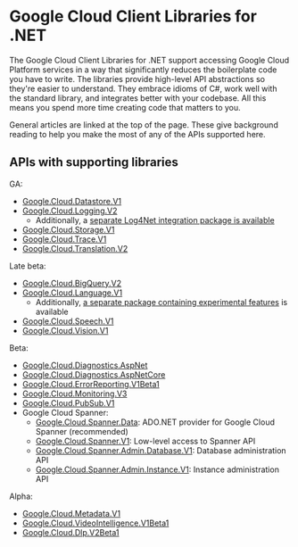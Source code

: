 # Google Cloud Client Libraries for .NET

The Google Cloud Client Libraries for .NET support accessing Google
Cloud Platform services in a way that significantly reduces the
boilerplate code you have to write. The libraries provide high-level
API abstractions so they're easier to understand. They embrace
idioms of C#, work well with the standard library, and integrates
better with your codebase. All this means you spend more time
creating code that matters to you.

General articles are linked at the top of the page. These give
background reading to help you make the most of any of the APIs
supported here.

## APIs with supporting libraries

GA:

- [Google.Cloud.Datastore.V1](Google.Cloud.Datastore.V1/index.html)
- [Google.Cloud.Logging.V2](Google.Cloud.Logging.V2/index.html)
  - Additionally, a [separate Log4Net integration package is available](Google.Cloud.Logging.Log4Net/index.html)
- [Google.Cloud.Storage.V1](Google.Cloud.Storage.V1/index.html)
- [Google.Cloud.Trace.V1](Google.Cloud.Trace.V1/index.html)
- [Google.Cloud.Translation.V2](Google.Cloud.Translation.V2/index.html)

Late beta:

- [Google.Cloud.BigQuery.V2](Google.Cloud.BigQuery.V2/index.html)
- [Google.Cloud.Language.V1](Google.Cloud.Language.V1/index.html)
  - Additionally, [a separate package containing experimental features](Google.Cloud.Language.V1.Experimental/index.html) is available
- [Google.Cloud.Speech.V1](Google.Cloud.Speech.V1/index.html)
- [Google.Cloud.Vision.V1](Google.Cloud.Vision.V1/index.html)

Beta:

- [Google.Cloud.Diagnostics.AspNet](Google.Cloud.Diagnostics.AspNet/index.html)
- [Google.Cloud.Diagnostics.AspNetCore](Google.Cloud.Diagnostics.AspNetCore/index.html)
- [Google.Cloud.ErrorReporting.V1Beta1](Google.Cloud.ErrorReporting.V1Beta1/index.html)
- [Google.Cloud.Monitoring.V3](Google.Cloud.Monitoring.V3/index.html)
- [Google.Cloud.PubSub.V1](Google.Cloud.PubSub.V1/index.html)
- Google Cloud Spanner:
  - [Google.Cloud.Spanner.Data](Google.Cloud.Spanner.Data/index.html): ADO.NET provider for Google Cloud Spanner (recommended)
  - [Google.Cloud.Spanner.V1](Google.Cloud.Spanner.V1/index.html): Low-level access to Spanner API
  - [Google.Cloud.Spanner.Admin.Database.V1](Google.Cloud.Spanner.Admin.Database.V1/index.html): Database administration API
  - [Google.Cloud.Spanner.Admin.Instance.V1](Google.Cloud.Spanner.Admin.Instance.V1/index.html): Instance administration API


Alpha:

- [Google.Cloud.Metadata.V1](Google.Cloud.Metadata.V1/index.html)
- [Google.Cloud.VideoIntelligence.V1Beta1](Google.Cloud.VideoIntelligence.V1Beta1/index.html)
- [Google.Cloud.Dlp.V2Beta1](Google.Cloud.Dlp.V2Beta1/index.html)
